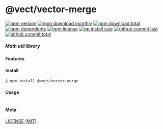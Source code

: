 # @vect/vector-merge

[![npm version][badge-npm-version]][url-npm]
[![npm download monthly][badge-npm-download-monthly]][url-npm]
[![npm download total][badge-npm-download-total]][url-npm]
[![npm dependents][badge-npm-dependents]][url-github]
[![npm license][badge-npm-license]][url-npm]
[![pp install size][badge-pp-install-size]][url-pp]
[![github commit last][badge-github-last-commit]][url-github]
[![github commit total][badge-github-commit-count]][url-github]

[//]: <> (Shields)
[badge-npm-version]: https://flat.badgen.net/npm/v/@vect/vector-merge
[badge-npm-download-monthly]: https://flat.badgen.net/npm/dm/@vect/vector-merge
[badge-npm-download-total]:https://flat.badgen.net/npm/dt/@vect/vector-merge
[badge-npm-dependents]: https://flat.badgen.net/npm/dependents/@vect/vector-merge
[badge-npm-license]: https://flat.badgen.net/npm/license/@vect/vector-merge
[badge-pp-install-size]: https://flat.badgen.net/packagephobia/install/@vect/vector-merge
[badge-github-last-commit]: https://flat.badgen.net/github/last-commit/hoyeungw/vect
[badge-github-commit-count]: https://flat.badgen.net/github/commits/hoyeungw/vect

[//]: <> (Link)
[url-npm]: https://npmjs.org/package/@vect/vector-merge
[url-pp]: https://packagephobia.now.sh/result?p=@vect/vector-merge
[url-github]: https://github.com/hoyeungw/vect

##### Math util library

#### Features

#### Install
```console
$ npm install @vect/vector-merge
```

#### Usage
```js
```

#### Meta
[LICENSE (MIT)](LICENSE)
